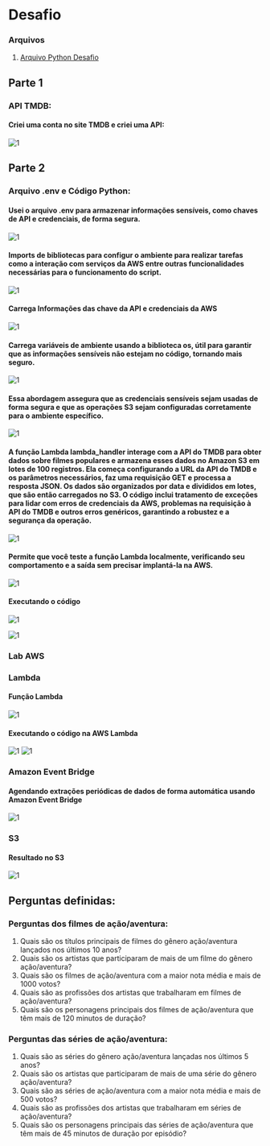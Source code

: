 # Desafio

### Arquivos  
1. [Arquivo Python Desafio](../Desafio/etapas/complement_data.py)



## Parte 1
### API TMDB: 


#### Criei uma conta no site TMDB e criei uma API:

![1](../evidencias/Desafio/tmdb/1.png)


## Parte 2
### Arquivo .env e Código Python: 


#### Usei o arquivo .env  para armazenar informações sensíveis, como chaves de API e credenciais, de forma segura. 

![1](../evidencias/Desafio/codigopy/0.png)

#### Imports de bibliotecas para configur o ambiente para realizar tarefas como a interação com serviços da AWS entre outras funcionalidades necessárias para o funcionamento do script.

![1](../evidencias/Desafio/codigopy/1.png)

#### Carrega Informações das chave da API e credenciais da AWS

![1](../evidencias/Desafio/codigopy/2.png)

#### Carrega variáveis de ambiente usando a biblioteca os, útil para garantir que as informações sensíveis não estejam  no código, tornando mais seguro. 

![1](../evidencias/Desafio/codigopy/3.png)

#### Essa abordagem assegura que as credenciais sensíveis sejam usadas de forma segura e que as operações S3 sejam configuradas corretamente para o ambiente específico.

![1](../evidencias/Desafio/codigopy/4.png)

#### A função Lambda lambda_handler interage com a API do TMDB para obter dados sobre filmes populares e armazena esses dados no Amazon S3 em lotes de 100 registros. Ela começa configurando a URL da API do TMDB e os parâmetros necessários, faz uma requisição GET e processa a resposta JSON. Os dados são organizados por data e divididos em lotes, que são então carregados no S3. O código inclui tratamento de exceções para lidar com erros de credenciais da AWS, problemas na requisição à API do TMDB e outros erros genéricos, garantindo a robustez e a segurança da operação.

![1](../evidencias/Desafio/codigopy/5.png)

#### Permite que você teste a função Lambda localmente, verificando seu comportamento e a saída sem precisar implantá-la na AWS.

![1](../evidencias/Desafio/codigopy/6.png)

#### Executando o código 

![1](../evidencias/Desafio/codigopy/7.png)


![1](../evidencias/Desafio/codigopy/8.png)


### Lab AWS
### Lambda

#### Função Lambda
![1](../evidencias/Desafio/lambda/1.png)

#### Executando o código na AWS Lambda
![1](../evidencias/Desafio/lambda/2.png)
![1](../evidencias/Desafio/lambda/3.png)

### Amazon Event Bridge

#### Agendando extrações periódicas de dados de forma automática usando Amazon Event Bridge

![1](../evidencias/Desafio/AmazonEventBridge/1.png)

### S3

#### Resultado no S3
![1](../evidencias/Desafio/s3/s3print.png)


## Perguntas definidas:

### Perguntas dos filmes de ação/aventura:

1. Quais são os títulos principais de filmes do gênero ação/aventura lançados nos últimos 10 anos?
2. Quais são os artistas que participaram de mais de um filme do gênero ação/aventura?
3. Quais são os filmes de ação/aventura com a maior nota média e mais de 1000 votos?
4. Quais são as profissões dos artistas que trabalharam em filmes de ação/aventura?  
5. Quais são os personagens principais dos filmes de ação/aventura que têm mais de 120 minutos de duração?

### Perguntas das séries de ação/aventura:

1. Quais são as séries do gênero ação/aventura lançadas nos últimos 5 anos?
2. Quais são os artistas que participaram de mais de uma série do gênero ação/aventura?
3. Quais são as séries de ação/aventura com a maior nota média e mais de 500 votos?
4. Quais são as profissões dos artistas que trabalharam em séries de ação/aventura?
5. Quais são os personagens principais das séries de ação/aventura que têm mais de 45 minutos de duração por episódio?

